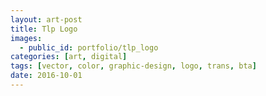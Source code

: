 ```yaml
---
layout: art-post
title: Tlp Logo
images:
  - public_id: portfolio/tlp_logo
categories: [art, digital]
tags: [vector, color, graphic-design, logo, trans, bta]
date: 2016-10-01
---
```


